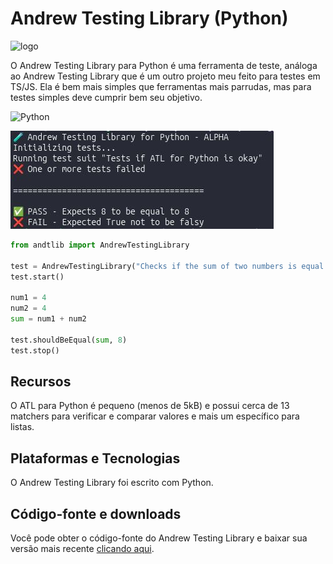 # Andrew Testing Library (Python)

![logo](https://camo.githubusercontent.com/7e838f0f7b14285df165d55aad5c2b01842b6a58e30c641fe7659842ba59810b/68747470733a2f2f63646e322e69636f6e66696e6465722e636f6d2f646174612f69636f6e732f636f726f6e612d76697275732d636f7669642d31392d31342f3531322f31345f466c61736b5f6c61625f72657365617263685f76697275732d3132382e706e67)

O Andrew Testing Library para Python é uma ferramenta de teste, análoga ao Andrew Testing Library que é um outro projeto meu feito para testes em TS/JS. Ela é bem mais simples que ferramentas mais parrudas, mas para testes simples deve cumprir bem seu objetivo.

![Python](https://img.shields.io/badge/Python-3776AB?style=for-the-badge&logo=python&logoColor=white)

![example](https://github.com/Redwars22/andrew-testlib-py/blob/main/example.jpg)

```py
from andtlib import AndrewTestingLibrary

test = AndrewTestingLibrary("Checks if the sum of two numbers is equal to 8")
test.start()

num1 = 4
num2 = 4
sum = num1 + num2

test.shouldBeEqual(sum, 8)
test.stop()
```

## Recursos

O ATL para Python é pequeno (menos de 5kB) e possui cerca de 13 matchers para verificar e comparar valores e mais um específico para listas.

## Plataformas e Tecnologias

O Andrew Testing Library foi escrito com Python.

## Código-fonte e downloads

Você pode obter o código-fonte do Andrew Testing Library e baixar sua versão mais recente [clicando aqui](https://github.com/Redwars22/andrew-testlib-py).